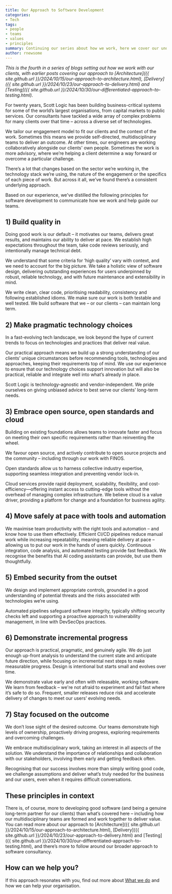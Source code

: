 ```yaml
---
title: Our Approach to Software Development
categories:
- Tech
tags:
- people
- teams
- values
- principles
summary: Continuing our series about how we work, here we cover our underlying approach to software development. We share the set of guiding principles we've distilled from our collective experience of successful projects.
author: rnewsome
---
```


_This is the fourth in a series of blogs setting out how we work with our clients, with earlier posts covering our approach to [Architecture]({{ site.github.url }}/2024/10/15/our-approach-to-architecture.html), [Delivery]({{ site.github.url }}/2024/10/23/our-approach-to-delivery.html) and [Testing]({{ site.github.url }}/2024/10/30/our-differentiated-approach-to-testing.html)._

For twenty years, Scott Logic has been building business-critical systems for some of the world’s largest organisations, from capital markets to public services. Our consultants have tackled a wide array of complex problems for many clients over that time – across a diverse set of technologies.  

We tailor our engagement model to fit our clients and the context of the work. Sometimes this means we provide self-directed, multidisciplinary teams to deliver an outcome. At other times, our engineers are working collaboratively alongside our clients' own people. Sometimes the work is more advisory, where we’re helping a client determine a way forward or overcome a particular challenge.  

There’s a lot that changes based on the sector we’re working in, the technology stack we’re using, the nature of the engagement or the specifics of each piece of work. But across it all, we’ve found there’s a consistent underlying approach. 

Based on our experience, we've distilled the following principles for software development to communicate how we work and help guide our teams. 

## 1) Build quality in 

Doing good work is our default – it motivates our teams, delivers great results, and maintains our ability to deliver at pace. We establish high expectations throughout the team, take code reviews seriously, and intentionally manage technical debt. 

We understand that some criteria for ‘high quality’ vary with context, and we need to account for the big picture. We take a holistic view of software design, delivering outstanding experiences for users underpinned by robust, reliable technology, and with future maintenance and extensibility in mind. 

We write clean, clear code, prioritising readability, consistency and following established idioms. We make sure our work is both testable and well tested. We build software that we – or our clients – can maintain long term. 

## 2) Make pragmatic technology choices 

In a fast-evolving tech landscape, we look beyond the hype of current trends to focus on technologies and practices that deliver real value.  

Our practical approach means we build up a strong understanding of our clients’ unique circumstances before recommending tools, technologies and approaches, keeping their requirements top of mind. We use our experience to ensure that our technology choices support innovation but will also be practical, reliable and integrate well into what’s already in place.  

Scott Logic is technology-agnostic and vendor-independent. We pride ourselves on giving unbiased advice to best serve our clients’ long-term needs. 

## 3) Embrace open source, open standards and cloud 

Building on existing foundations allows teams to innovate faster and focus on meeting their own specific requirements rather than reinventing the wheel.  

We favour open source, and actively contribute to open source projects and the community – including through our work with FINOS. 

Open standards allow us to harness collective industry expertise, supporting seamless integration and preventing vendor lock-in.  

Cloud services provide rapid deployment, scalability, flexibility, and cost-efficiency—offering instant access to cutting-edge tools without the overhead of managing complex infrastructure. We believe cloud is a value driver, providing a platform for change and a foundation for business agility. 

## 4) Move safely at pace with tools and automation 

We maximise team productivity with the right tools and automation – and know how to use them effectively. Efficient CI/CD pipelines reduce manual work while increasing repeatability, meaning reliable delivery at pace – allowing us to put our work in the hands of users quickly. Continuous integration, code analysis, and automated testing provide fast feedback. We recognise the benefits that AI coding assistants can provide, but use them thoughtfully. 

## 5) Embed security from the outset 

We design and implement appropriate controls, grounded in a good understanding of potential threats and the risks associated with technologies we’re using. 

Automated pipelines safeguard software integrity, typically shifting security checks left and supporting a proactive approach to vulnerability management, in line with DevSecOps practices. 

## 6) Demonstrate incremental progress 

Our approach is practical, pragmatic, and genuinely agile. We do just enough up-front analysis to understand the current state and anticipate future direction, while focusing on incremental next steps to make measurable progress. Design is intentional but starts small and evolves over time.  

We demonstrate value early and often with releasable, working software. We learn from feedback – we're not afraid to experiment and fail fast where it’s safe to do so. Frequent, smaller releases reduce risk and accelerate delivery of changes to meet our users’ evolving needs.  

## 7) Stay focused on the outcome 

We don’t lose sight of the desired outcome. Our teams demonstrate high levels of ownership, proactively driving progress, exploring requirements and overcoming challenges.  

We embrace multidisciplinary work, taking an interest in all aspects of the solution. We understand the importance of relationships and collaboration with our stakeholders, involving them early and getting feedback often. 

Recognising that our success involves more than simply writing good code, we challenge assumptions and deliver what’s truly needed for the business and our users, even when it requires difficult conversations. 

## These principles in context 

There is, of course, more to developing good software (and being a genuine long-term partner for our clients) than what’s covered here – including how our multidisciplinary teams are formed and work together to deliver value. You can read more about our approach to [Architecture]({{ site.github.url }}/2024/10/15/our-approach-to-architecture.html), [Delivery]({{ site.github.url }}/2024/10/23/our-approach-to-delivery.html) and [Testing]({{ site.github.url }}/2024/10/30/our-differentiated-approach-to-testing.html), and there’s more to follow around our broader approach to software consultancy. 

## How can we help you? 

If this approach resonates with you, find out more about [What we do](https://www.scottlogic.com/what-we-do) and how we can help your organisation. 
